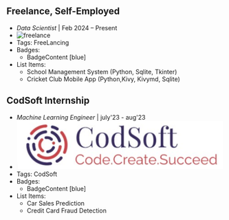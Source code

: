 ## Freelance, Self-Employed
- *Data Scientist* | Feb 2024 – Present
- ![freelance](../assets/logo512.png)
- Tags: FreeLancing
- Badges:
  - BadgeContent [blue]
- List Items:
  - School Management System (Python, Sqlite, Tkinter)   
  - Cricket Club Mobile App (Python,Kivy, Kivymd, Sqlite)

## CodSoft Internship
- *Machine Learning Engineer* | july'23 - aug'23
- ![logo512](../assets/codsoft.png)
- Tags: CodSoft
- Badges:
  - BadgeContent [blue]
- List Items:
  - Car Sales Prediction
  - Credit Card Fraud Detection